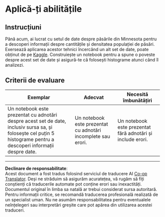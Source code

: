 <!--
CO_OP_TRANSLATOR_METADATA:
{
  "original_hash": "40eeb9b9f94009c537c7811f9f27f037",
  "translation_date": "2025-08-26T16:53:03+00:00",
  "source_file": "3-Data-Visualization/10-visualization-distributions/assignment.md",
  "language_code": "ro"
}
-->
# Aplică-ți abilitățile

## Instrucțiuni

Până acum, ai lucrat cu setul de date despre păsările din Minnesota pentru a descoperi informații despre cantitățile și densitatea populației de păsări. Exersează aplicarea acestor tehnici încercând un alt set de date, poate obținut de pe [Kaggle](https://www.kaggle.com/). Construiește un notebook pentru a spune o poveste despre acest set de date și asigură-te că folosești histograme atunci când îl analizezi.

## Criterii de evaluare

Exemplar | Adecvat | Necesită îmbunătățiri
--- | --- | --- |
Un notebook este prezentat cu adnotări despre acest set de date, inclusiv sursa sa, și folosește cel puțin 5 histograme pentru a descoperi informații despre date. | Un notebook este prezentat cu adnotări incomplete sau erori. | Un notebook este prezentat fără adnotări și include erori.

---

**Declinare de responsabilitate**:  
Acest document a fost tradus folosind serviciul de traducere AI [Co-op Translator](https://github.com/Azure/co-op-translator). Deși ne străduim să asigurăm acuratețea, vă rugăm să fiți conștienți că traducerile automate pot conține erori sau inexactități. Documentul original în limba sa natală ar trebui considerat sursa autoritară. Pentru informații critice, se recomandă traducerea profesională realizată de un specialist uman. Nu ne asumăm responsabilitatea pentru eventualele neînțelegeri sau interpretări greșite care pot apărea din utilizarea acestei traduceri.